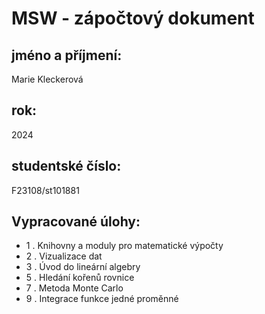 # MSW - zápočtový dokument
## jméno a příjmení:
Marie Kleckerová
## rok: 
2024
## studentské číslo: 
F23108/st101881

## Vypracované úlohy:
- 1 . Knihovny a moduly pro matematické výpočty
- 2 . Vizualizace dat
- 3 . Úvod do lineární algebry
- 5 . Hledání kořenů rovnice
- 7 . Metoda Monte Carlo
- 9 . Integrace funkce jedné proměnné
